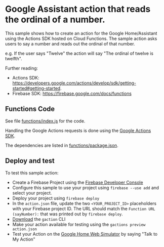 # Google Assistant action that reads the ordinal of a number.

This sample shows how to create an action for the Google Home/Assistant using the Actions SDK hosted on Cloud Functions. The sample action asks users to say a number and reads out the ordinal of that number.

e.g. If the user says "Twelve" the action will say "The ordinal of twelve is twelfth".

Further reading:
 - Actions SDK: https://developers.google.com/actions/develop/sdk/getting-started#getting-started.
 - Firebase SDK: https://firebase.google.com/docs/functions

## Functions Code

See file [functions/index.js](functions/index.js) for the code.

Handling the Google Actions requests is done using the [Google Actions SDK](https://www.npmjs.com/package/actions-on-google).

The dependencies are listed in [functions/package.json](functions/package.json).


## Deploy and test

To test this sample action:

 - Create a Firebase Project using the [Firebase Developer Console](https://console.firebase.google.com)
 - Configure this sample to use your project using `firebase --use add` and select your project.
 - Deploy your project using `firebase deploy`
 - In the `action.json` file, update the two `<YOUR_PROJECT_ID>` placeholders with your Firebase project ID. The URL should match the `Function URL (sayNumber):` that was printed out by `firebase deploy`.
 - [Download](https://developers.google.com/actions/tools/gactions-cli) the `gaction` CLI
 - Make your action available for testing using the `gactions preview action.json`
 - Test your Action on the [Google Home Web Simulator](https://g.co/actionswebsim) by saying "Talk to My Action"
